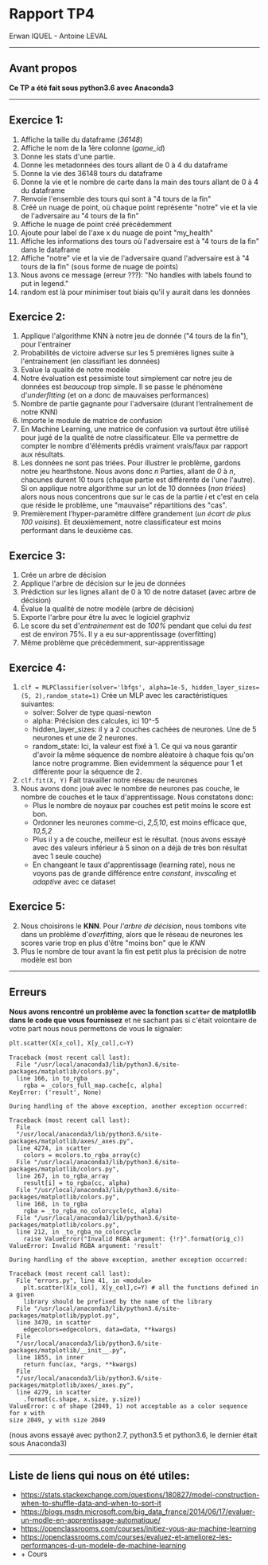 # Rapport TP4

Erwan IQUEL - Antoine LEVAL

---

## Avant propos

**Ce TP a été fait sous python3.6 avec Anaconda3**

---

## Exercice 1:

1. Affiche la taille du dataframe (*36148*)
2. Affiche le nom de la 1ère colonne (*game_id*)
3. Donne les stats d'une partie.
4. Donne les metadonnées des tours allant de 0 à 4 du dataframe
5. Donne la vie des 36148 tours du dataframe
6. Donne la vie et le nombre de carte dans la main des tours allant de 0 à 4 du dataframe
7. Renvoie l'ensemble des tours qui sont à "4 tours de la fin"
8. Créé un nuage de point, où chaque point représente "notre" vie et la vie de l'adversaire au "4 tours de la fin"
9. Affiche le nuage de point créé précédemment
10. Ajoute pour label de l'axe x du nuage de point "my_health"
11. Affiche les informations des tours où l'adversaire est à "4 tours de la fin" dans le dataframe
12. Affiche "notre" vie et la vie de l'adversaire quand l'adversaire est à "4 tours de la fin" (sous forme de nuage de points)
13. Nous avons ce message (erreur ???): "No handles with labels found to put in legend."
14. random est là pour minimiser tout biais qu'il y aurait dans les données

## Exercice 2:

1. Applique l'algorithme KNN à notre jeu de donnée ("4 tours de la fin"), pour l'entrainer
2. Probabilités de victoire adverse sur les 5 premières lignes suite à l'entrainement (en classifiant les données)
3. Evalue la qualité de notre modèle
4. Notre évaluation est pessimiste tout simplement car notre jeu de données est *beaucoup* trop simple. Il se passe le phénomène d'*underfitting* (et on a donc de mauvaises performances)
5. Nombre de partie gagnante pour l'adversaire (durant l’entraînement de notre KNN)
6. Importe le module de matrice de confusion
7. En Machine Learning, une matrice de confusion va surtout être utilisé pour jugé de la qualité de notre classificateur. Elle va permettre de compter le nombre d'éléments prédis vraiment vrais/faux par rapport aux résultats.
8. Les données ne sont pas triées. Pour illustrer le problème, gardons notre jeu hearthstone. Nous avons donc *n* Parties, allant de *0* à *n*, chacunes durent 10 tours (chaque partie est différente de l'une l'autre). Si on applique notre algorithme sur un lot de 10 données (*non triées*) alors nous nous concentrons que sur le cas de la partie *i* et c'est en cela que réside le problème, une "mauvaise" répartitions des "cas".
9. Premièrement l’hyper-paramètre diffère grandement (*un écart de plus 100 voisins*). Et deuxièmement, notre classificateur est moins performant dans le deuxième cas.

## Exercice 3:

1. Crée un arbre de décision
2. Applique l'arbre de décision sur le jeu de données
3. Prédiction sur les lignes allant de 0 à 10 de notre dataset (avec arbre de décision)
4. Évalue la qualité de notre modèle (arbre de décision)
5. Exporte l'arbre pour être lu avec le logiciel graphviz
6. Le score du set d'*entrainement* est de *100%* pendant que celui du *test* est de environ 75%. Il y a eu sur-apprentissage (overfitting)
7. Même problème que précédemment, sur-apprentissage

## Exercice 4:

1. `clf = MLPClassifier(solver='lbfgs', alpha=1e-5, hidden_layer_sizes=(5, 2),random_state=1)` Crée un MLP avec les caractéristiques suivantes:
    * solver: Solver de type quasi-newton
    * alpha: Précision des calcules, ici 10^-5
    * hidden_layer_sizes: il y a 2 couches cachées de neurones. Une de 5 neurones et une de 2 neurones.
    * random_state: Ici, la valeur est fixé à 1. Ce qui va nous garantir d'avoir la même séquence de nombre aléatoire à chaque fois qu'on lance notre programme. Bien evidemment la séquence pour 1 et différente pour la séquence de 2.
2. `clf.fit(X, Y)` Fait travailler notre réseau de neurones
3. Nous avons donc joué avec le nombre de neurones pas couche, le nombre de couches et le taux d'apprentissage. Nous constatons donc:
    * Plus le nombre de noyaux par couches est petit moins le score est bon.
    * Ordonner les neurones comme-ci, *2,5,10*, est moins efficace que, *10,5,2*
    * Plus il y a de couche, meilleur est le résultat. (nous avons essayé avec des valeurs inférieur à 5 sinon on a déjà de très bon résultat avec 1 seule couche)
    * En changeant le taux d'apprentissage (learning rate), nous ne voyons pas de grande différence entre *constant*, *invscaling* et *adaptive* avec ce dataset

## Exercice 5:
2. Nous choisirons le **KNN**. Pour *l'arbre de décision*, nous tombons vite dans un problème d'*overfitting*, alors que le réseau de neurones les scores varie trop en plus d'être "moins bon" que le *KNN*
3. Plus le nombre de tour avant la fin est petit plus la précision de notre modèle est bon

---

## Erreurs

**Nous avons rencontré un problème avec la fonction `scatter` de matplotlib dans le code que vous fournissez** et ne sachant pas si c'était volontaire de votre part nous nous permettons de vous le signaler:
```python
plt.scatter(X[x_col], X[y_col],c=Y)
```
```
Traceback (most recent call last):
  File "/usr/local/anaconda3/lib/python3.6/site-packages/matplotlib/colors.py",
  line 166, in to_rgba
    rgba = _colors_full_map.cache[c, alpha]
KeyError: ('result', None)

During handling of the above exception, another exception occurred:

Traceback (most recent call last):
  File
  "/usr/local/anaconda3/lib/python3.6/site-packages/matplotlib/axes/_axes.py",
  line 4274, in scatter
    colors = mcolors.to_rgba_array(c)
  File "/usr/local/anaconda3/lib/python3.6/site-packages/matplotlib/colors.py",
  line 267, in to_rgba_array
    result[i] = to_rgba(cc, alpha)
  File "/usr/local/anaconda3/lib/python3.6/site-packages/matplotlib/colors.py",
  line 168, in to_rgba
    rgba = _to_rgba_no_colorcycle(c, alpha)
  File "/usr/local/anaconda3/lib/python3.6/site-packages/matplotlib/colors.py",
  line 212, in _to_rgba_no_colorcycle
    raise ValueError("Invalid RGBA argument: {!r}".format(orig_c))
ValueError: Invalid RGBA argument: 'result'

During handling of the above exception, another exception occurred:

Traceback (most recent call last):
  File "errors.py", line 41, in <module>
    plt.scatter(X[x_col], X[y_col],c=Y) # all the functions defined in a given
    library should be prefixed by the name of the library
  File "/usr/local/anaconda3/lib/python3.6/site-packages/matplotlib/pyplot.py",
  line 3470, in scatter
    edgecolors=edgecolors, data=data, **kwargs)
  File
  "/usr/local/anaconda3/lib/python3.6/site-packages/matplotlib/__init__.py",
  line 1855, in inner
    return func(ax, *args, **kwargs)
  File
  "/usr/local/anaconda3/lib/python3.6/site-packages/matplotlib/axes/_axes.py",
  line 4279, in scatter
    .format(c.shape, x.size, y.size))
ValueError: c of shape (2049, 1) not acceptable as a color sequence for x with
size 2049, y with size 2049

```
(nous avons essayé avec python2.7, python3.5 et python3.6, le dernier était sous Anaconda3)

---

## Liste de liens qui nous on été utiles:

* https://stats.stackexchange.com/questions/180827/model-construction-when-to-shuffle-data-and-when-to-sort-it
* https://blogs.msdn.microsoft.com/big_data_france/2014/06/17/evaluer-un-modle-en-apprentissage-automatique/
* https://openclassrooms.com/courses/initiez-vous-au-machine-learning
* https://openclassrooms.com/courses/evaluez-et-ameliorez-les-performances-d-un-modele-de-machine-learning
* \+ Cours
